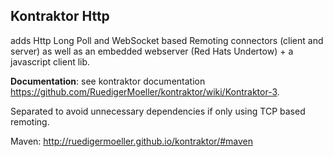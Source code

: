 ## Kontraktor Http

adds Http Long Poll and WebSocket based Remoting connectors (client and server) as well
as an embedded webserver (Red Hats Undertow) + a javascript client lib. 

**Documentation**: see kontraktor documentation https://github.com/RuedigerMoeller/kontraktor/wiki/Kontraktor-3.

Separated to avoid unnecessary dependencies if only using TCP based remoting.

Maven:
http://ruedigermoeller.github.io/kontraktor/#maven
